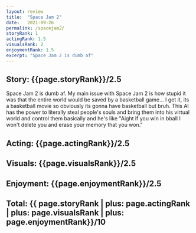```yaml
---
layout: review
title:  "Space Jam 2"
date:   2021-09-26
permalink: /spacejam2/
storyRank: 1
actingRank: 1.5
visualsRank: 2
enjoymentRank: 1.5
excerpt: "Space Jam 2 is dumb af"
---
```


<h2 class="post-story-rank p-rank" itemprop="rank">Story: {{page.storyRank}}/2.5</h2>
Space Jam 2 is dumb af. My main issue with Space Jam 2 is how stupid it was that the entire world would be saved by a basketball game... I get it, its a basketball movie so obviously its gonna have basketball but bruh. This AI has the power to literally steal people's souls and bring them into his virtual world and control them basically and he's like "Aight if you win in bball I won't delete you and erase your memory that you won."
<h2 class="post-acting-rank p-rank" itemprop="rank">Acting: {{page.actingRank}}/2.5</h2>
<h2 class="post-visuals-rank p-rank" itemprop="rank">Visuals: {{page.visualsRank}}/2.5</h2>
<h2 class="post-enjoyment-rank p-rank" itemprop="rank">Enjoyment: {{page.enjoymentRank}}/2.5</h2>
<h2 class="post-total p-rank" itemprop="rank">Total: {{ page.storyRank | plus: page.actingRank | plus: page.visualsRank | plus: page.enjoymentRank}}/10</h2>

